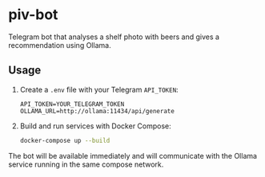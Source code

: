 # piv-bot

Telegram bot that analyses a shelf photo with beers and gives a recommendation using Ollama.

## Usage

1. Create a `.env` file with your Telegram `API_TOKEN`:
   ```
   API_TOKEN=YOUR_TELEGRAM_TOKEN
   OLLAMA_URL=http://ollama:11434/api/generate
   ```

2. Build and run services with Docker Compose:
   ```bash
   docker-compose up --build
   ```

The bot will be available immediately and will communicate with the Ollama service running in the same compose network.

